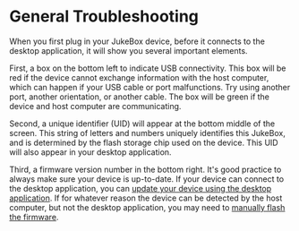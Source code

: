 # General Troubleshooting
When you first plug in your JukeBox device, before it connects to the desktop application, it will show you several important elements.

First, a box on the bottom left to indicate USB connectivity. This box will be red if the device cannot exchange information with the host computer, which can happen if your USB cable or port malfunctions. Try using another port, another orientation, or another cable. The box will be green if the device and host computer are communicating.

Second, a unique identifier (UID) will appear at the bottom middle of the screen. This string of letters and numbers uniquely identifies this JukeBox, and is determined by the flash storage chip used on the device. This UID will also appear in your desktop application.

Third, a firmware version number in the bottom right. It's good practice to always make sure your device is up-to-date. If your device can connect to the desktop application, you can [update your device using the desktop application](TODO). If for whatever reason the device can be detected by the host computer, but not the desktop application, you may need to [manually flash the firmware](TODO).

